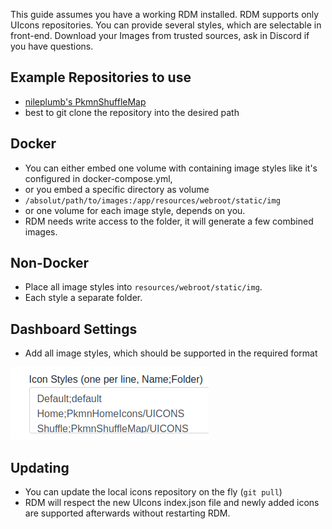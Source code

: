 This guide assumes you have a working RDM installed. RDM supports only UIcons repositories. You can provide several styles, which are selectable in front-end. Download your Images from trusted sources, ask in Discord if you have questions. 

## Example Repositories to use
* [nileplumb's PkmnShuffleMap](https://github.com/nileplumb/PkmnShuffleMap/tree/master/UICONS)
* best to git clone the repository into the desired path

## Docker
* You can either embed one volume with containing image styles like it's configured in docker-compose.yml,
* or you embed a specific directory as volume
* `/absolut/path/to/images:/app/resources/webroot/static/img`
* or one volume for each image style, depends on you.
* RDM needs write access to the folder, it will generate a few combined images.

## Non-Docker
* Place all image styles into `resources/webroot/static/img`.
* Each style a separate folder.

## Dashboard Settings
* Add all image styles, which should be supported in the required format

![dashbaord uicons](img/dashboard-uicons.png)

## Updating
* You can update the local icons repository on the fly (`git pull`)
* RDM will respect the new UIcons index.json file and newly added icons are supported afterwards without restarting RDM.